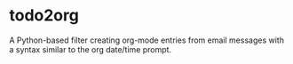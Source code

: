 todo2org
========

A Python-based filter creating org-mode entries from email messages with a syntax similar to the org date/time prompt.

